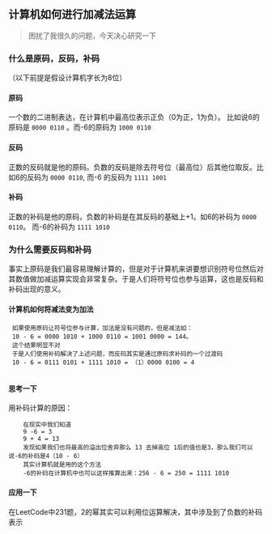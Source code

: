 ## 计算机如何进行加减法运算

> 困扰了我很久的问题，今天决心研究一下

### 什么是原码，反码，补码

（以下前提是假设计算机字长为8位）

#### 原码
一个数的二进制表达，在计算机中最高位表示正负（0为正，1为负）。 比如说6的原码是 `0000 0110` 。而-6的原码为 `1000 0110`

#### 反码
正数的反码就是他的原码。负数的反码是除去符号位（最高位）后其他位取反。比如6的反码为 `0000 0110`, 而-6 的反码为 `1111 1001`

#### 补码
正数的补码是他的原码，负数的补码是在其反码的基础上+1。如6的补码为 `0000 0110`。 而-6的补码为 `1111 1010`

### 为什么需要反码和补码
事实上原码是我们最容易理解计算的，但是对于计算机来讲要想识别符号位然后对其数值做加减运算实现会非常复杂。于是人们将符号位也参与运算，这也是反码和补码出现的意义。

#### 计算机如何将减法变为加法

```
 如果使用原码让符号位参与计算，加法是没有问题的，但是减法如：
 10 - 6 = 0000 1010 + 1000 0110 = 1001 0000 = 144。
 这个结果明显不对
 于是人们使用补码解决了上述问题，而反码其实是通过原码求补码的一个过渡码
 10 - 6 = 0111 0101 + 1111 1010 = （1）0000 0100 = 4
 
```

#### 思考一下

用补码计算的原因：
```
    在现实中我们知道
    9 -6 = 3
    9 + 4 = 13
    发现如果我们也将最高的溢出位舍弃那么 13 去掉高位 1后的值也是3，那么我们可以说-6的补码是4（10 - 6）
    其实计算机就是用的这个方法
    -6的补码在计算机中也可以这样推算出来：256 - 6 = 250 = 1111 1010
``` 
    
#### 应用一下
在LeetCode中231题，2的幂其实可以利用位运算解决，其中涉及到了负数的补码表示